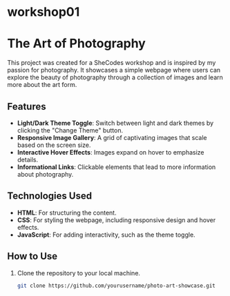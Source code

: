 # workshop01

# The Art of Photography

This project was created for a SheCodes workshop and is inspired by my passion for photography. It showcases a simple webpage where users can explore the beauty of photography through a collection of images and learn more about the art form.

## Features

- **Light/Dark Theme Toggle**: Switch between light and dark themes by clicking the "Change Theme" button.
- **Responsive Image Gallery**: A grid of captivating images that scale based on the screen size.
- **Interactive Hover Effects**: Images expand on hover to emphasize details.
- **Informational Links**: Clickable elements that lead to more information about photography.

## Technologies Used

- **HTML**: For structuring the content.
- **CSS**: For styling the webpage, including responsive design and hover effects.
- **JavaScript**: For adding interactivity, such as the theme toggle.

## How to Use

1. Clone the repository to your local machine.
   ```bash
   git clone https://github.com/yourusername/photo-art-showcase.git
